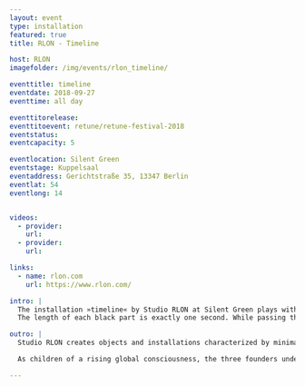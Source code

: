 ```yaml
---
layout: event
type: installation
featured: true
title: RLON - Timeline

host: RLON
imagefolder: /img/events/rlon_timeline/

eventtitle: timeline
eventdate: 2018-09-27
eventtime: all day

eventtitorelease:
eventtitoevent: retune/retune-festival-2018
eventstatus:
eventcapacity: 5

eventlocation: Silent Green
eventstage: Kuppelsaal
eventaddress: Gerichtstraße 35, 13347 Berlin
eventlat: 54
eventlong: 14


videos:
  - provider:
    url:
  - provider:
    url:

links:
  - name: rlon.com
    url: https://www.rlon.com/

intro: |
  The installation »timeline« by Studio RLON at Silent Green plays with our perception of time and space. An endless string is spanned on several pulleys across the cupola of the former crematorium. Two parts of the rope are black, the rest is white. A motor keeps the string in constant movement, causing the black parts of the string to continuously cross the room like a ray of light.
  The length of each black part is exactly one second. While passing through long distances as a straight line, the seconds appears to be slow and content. Other passages require quick shifts of direction and the perception changes to fast and sudden movements.

outro: |
  Studio RLON creates objects and installations characterized by minimal aesthetics, playful interactions and poetic motions. Their works arise out of an particular interest in meta physics, spatial cognition and experiments with materials and processes.

  As children of a rising global consciousness, the three founders understand design as one way to widen our imagination of the future and to encourage individual and confident constructions of realities: «the future is less a shadow of yesterday than a reflection of now. what we think, is what we get. so let us think sassy, brave and juicy. let us connect the dots not straight but curved. we believe we can contribute to such a liquid thinking, by crafting interactions and narrating stories that trigger awareness and reward curiosity with the tools of design and the soul of art».

---
```

